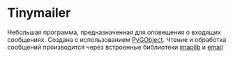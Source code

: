 # Tinymailer
Небольшая программа, предназначенная для оповещения о входящих сообщениях. Создана с использованием [PyGObject](https://pygobject.gnome.org/). Чтение и обработка сообщений производится через встроенные библиотеки [imaplib](https://docs.python.org/3/library/imaplib.html) и [email](https://docs.python.org/3/library/email.html#module-email)
